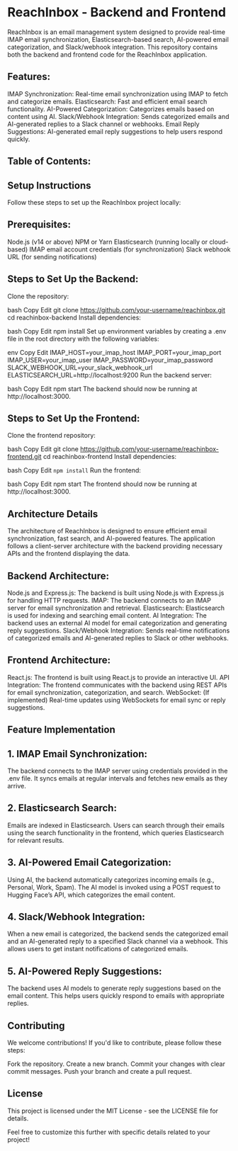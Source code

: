 # ReachInbox - Backend and Frontend
ReachInbox is an email management system designed to provide real-time IMAP email synchronization, Elasticsearch-based search, AI-powered email categorization, and Slack/webhook integration. This repository contains both the backend and frontend code for the ReachInbox application.

## Features:
IMAP Synchronization: Real-time email synchronization using IMAP to fetch and categorize emails.
Elasticsearch: Fast and efficient email search functionality.
AI-Powered Categorization: Categorizes emails based on content using AI.
Slack/Webhook Integration: Sends categorized emails and AI-generated replies to a Slack channel or webhooks.
Email Reply Suggestions: AI-generated email reply suggestions to help users respond quickly.
## Table of Contents:
## Setup Instructions
Follow these steps to set up the ReachInbox project locally:

## Prerequisites:
Node.js (v14 or above)
NPM or Yarn
Elasticsearch (running locally or cloud-based)
IMAP email account credentials (for synchronization)
Slack webhook URL (for sending notifications)
## Steps to Set Up the Backend:
Clone the repository:

bash
Copy
Edit
git clone https://github.com/your-username/reachinbox.git
cd reachinbox-backend
Install dependencies:

bash
Copy
Edit
npm install
Set up environment variables by creating a .env file in the root directory with the following variables:

env
Copy
Edit
IMAP_HOST=your_imap_host
IMAP_PORT=your_imap_port
IMAP_USER=your_imap_user
IMAP_PASSWORD=your_imap_password
SLACK_WEBHOOK_URL=your_slack_webhook_url
ELASTICSEARCH_URL=http://localhost:9200
Run the backend server:

bash
Copy
Edit
npm start
The backend should now be running at http://localhost:3000.

## Steps to Set Up the Frontend:
Clone the frontend repository:

bash
Copy
Edit
git clone https://github.com/your-username/reachinbox-frontend.git
cd reachinbox-frontend
Install dependencies:

bash
Copy
Edit
`npm install`
Run the frontend:

bash
Copy
Edit
npm start
The frontend should now be running at http://localhost:3000.

## Architecture Details
The architecture of ReachInbox is designed to ensure efficient email synchronization, fast search, and AI-powered features. The application follows a client-server architecture with the backend providing necessary APIs and the frontend displaying the data.

## Backend Architecture:
Node.js and Express.js: The backend is built using Node.js with Express.js for handling HTTP requests.
IMAP: The backend connects to an IMAP server for email synchronization and retrieval.
Elasticsearch: Elasticsearch is used for indexing and searching email content.
AI Integration: The backend uses an external AI model for email categorization and generating reply suggestions.
Slack/Webhook Integration: Sends real-time notifications of categorized emails and AI-generated replies to Slack or other webhooks.
## Frontend Architecture:
React.js: The frontend is built using React.js to provide an interactive UI.
API Integration: The frontend communicates with the backend using REST APIs for email synchronization, categorization, and search.
WebSocket: (If implemented) Real-time updates using WebSockets for email sync or reply suggestions.
## Feature Implementation
## 1. IMAP Email Synchronization:
The backend connects to the IMAP server using credentials provided in the .env file.
It syncs emails at regular intervals and fetches new emails as they arrive.
## 2. Elasticsearch Search:
Emails are indexed in Elasticsearch.
Users can search through their emails using the search functionality in the frontend, which queries Elasticsearch for relevant results.
## 3. AI-Powered Email Categorization:
Using AI, the backend automatically categorizes incoming emails (e.g., Personal, Work, Spam).
The AI model is invoked using a POST request to Hugging Face’s API, which categorizes the email content.
## 4. Slack/Webhook Integration:
When a new email is categorized, the backend sends the categorized email and an AI-generated reply to a specified Slack channel via a webhook.
This allows users to get instant notifications of categorized emails.
## 5. AI-Powered Reply Suggestions:
The backend uses AI models to generate reply suggestions based on the email content.
This helps users quickly respond to emails with appropriate replies.
## Contributing
We welcome contributions! If you'd like to contribute, please follow these steps:

Fork the repository.
Create a new branch.
Commit your changes with clear commit messages.
Push your branch and create a pull request.
## License
This project is licensed under the MIT License - see the LICENSE file for details.

Feel free to customize this further with specific details related to your project!
